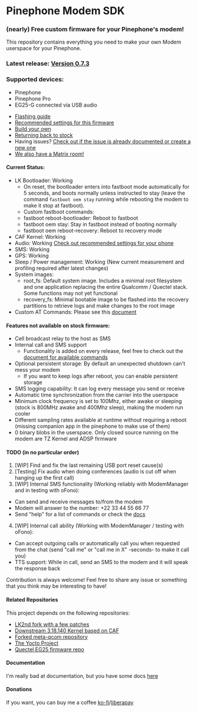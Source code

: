 # Pinephone Modem SDK

### (nearly) Free custom firmware for your Pinephone's modem!

This repository contains everything you need to make your own Modem userspace for your Pinephone.

### Latest release: [Version 0.7.3](https://github.com/Biktorgj/pinephone_modem_sdk/releases/latest)

### Supported devices:
* Pinephone
* Pinephone Pro
* EG25-G connected via USB audio

- [Flashing guide](./docs/FLASHING.md)
- [Recommended settings for this firmware](./docs/SETTINGS.md)
- [Build your own](./docs/HOWTO.md)
- [Returning back to stock](./docs/RECOVERY.md)
- Having issues? [Check out if the issue is already documented or create a new one](https://github.com/Biktorgj/pinephone_modem_sdk/issues)
- [We also have a Matrix room!](https://matrix.to/#/#pinephone_modem_sdk-issue-9:matrix.org)


#### Current Status:
* LK Bootloader: Working
  * On reset, the bootloader enters into fastboot mode automatically for 5 seconds, and boots normally unless instructed to stay (leave the command `fastboot oem stay` running while rebooting the modem to make it stop at fastboot).
   * Custom fastboot commands:
    * fastboot reboot-bootloader: Reboot to fastboot
    * fastboot oem stay: Stay in fastboot instead of booting normally
    * fastboot oem reboot-recovery: Reboot to recovery mode
* CAF Kernel: Working
* Audio: Working [Check out recommended settings for your phone](./docs/SETTINGS.md)
* SMS: Working
* GPS: Working
* Sleep / Power management: Working (New current measurement and profiling required after latest changes)
* System images:
  * root_fs: Default system image. Includes a minimal root filesystem and one application replacing the entire Qualcomm / Quectel stack. Some functions may not yet functional
  * recovery_fs: Minimal bootable image to be flashed into the recovery partitions to retrieve logs and make changes to the root image
* Custom AT Commands: Please see this [document](./docs/AT_INTERFACE.md#custom-commands-in-this-firmware)

#### Features not available on stock firmware:
 * Cell broadcast relay to the host as SMS
 * Internal call and SMS support
   * Functionality is added on every release, feel free to check out the [document for available commands](./docs/SMS_INTERFACE.md)
 * Optional persistent storage: By default an unexpected shutdown can't mess your modem
   * If you want to keep logs after reboot, you can enable persistent storage
 * SMS logging capability: It can log every message you send or receive
 * Automatic time synchronization from the carrier into the userspace
 * Minimum clock frequency is set to 100Mhz, either awake or sleeping (stock is 800MHz awake and 400Mhz sleep), making the modem run cooler
 * Different sampling rates available at runtime without requiring a reboot (missing companion app in the pinephone to make use of them)
 * 0 binary blobs in the userspace. Only closed source running on the modem are TZ Kernel and ADSP firmware

#### TODO (in no particular order)
1. [WIP] Find and fix the last remaining USB port reset cause(s)
2. [Testing] Fix audio when doing conferences (audio is cut off when hanging up the first call)
3. [WIP] Internal SMS functionality (Working reliably with ModemManager and in testing with oFono):
  - Can send and receive messages to/from the modem
  - Modem will answer to the number: +22 33 44 55 66 77
  - Send "help" for a list of commands or check the [docs](./docs/SMS_INTERFACE.md)
4. [WIP] Internal call ability (Working with ModemManager / testing with oFono):
  - Can accept outgoing calls or automatically call you when requested from the chat (send "call me" or "call me in X" -seconds- to make it call you)
  - TTS support: While in call, send an SMS to the modem and it will speak the response back

 Contribution is always welcome! Feel free to share any issue or something that you think may be interesting to have!

#### Related Repositories
This project depends on the following repositories:
* [LK2nd fork with a few patches](https://github.com/Biktorgj/lk2nd)
* [Downstream 3.18.140 Kernel based on CAF](https://github.com/Biktorgj/quectel_eg25_kernel)
* [Forked meta-qcom repository](https://github.com/Biktorgj/meta-qcom)
* [The Yocto Project](https://yoctoproject.org)
* [Quectel EG25 firmware repo](https://github.com/Biktorgj/quectel_eg25_recovery)

#### Documentation
I'm really bad at documentation, but you have some docs [here](./docs)

#### Donations
If you want, you can buy me a coffee [ko-fi](https://ko-fi.com/biktorgj)/[liberapay](https://liberapay.com/biktorgj/donate)
